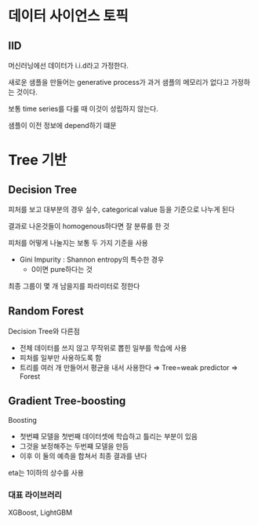 

# 데이터 사이언스 토픽

## IID
머신러닝에선 데이터가 i.i.d라고 가정한다.

새로운 샘플을 만들어는 generative process가 과거 샘플의 메모리가 없다고 가정하는 것이다.

보통 time series를 다룰 때 이것이 성립하지 않는다. 

샘플이 이전 정보에 depend하기 떄문



# Tree 기반
## Decision Tree
피처를 보고 대부분의 경우 실수, categorical value 등을 기준으로 나누게 된다

결과로 나온것들이 homogenous하다면 잘 분류를 한 것

피처를 어떻게 나눌지는 보통 두 가지 기준을 사용

- Gini Impurity : Shannon entropy의 특수한 경우
    - 0이면 pure하다는 것

최종 그룹이 몇 개 남을지를 파라미터로 정한다

## Random Forest

Decision Tree와 다른점

- 전체 데이터를 쓰지 않고 무작위로 뽑힌 일부를 학습에 사용
- 피처를 일부만 사용하도록 함
- 트리를 여러 개 만들어서 평균을 내서 사용한다 ⇒ Tree=weak predictor ⇒ Forest


## Gradient Tree-boosting
Boosting

- 첫번쨰 모델을 첫번째 데이터셋에 학습하고 틀리는 부분이 있음
- 그것을 보정해주는 두번쨰 모델을 만듬
- 이후 이 둘의 예측을 합쳐서 최종 결과를 낸다

eta는 1이하의 상수를 사용

### 대표 라이브러리

XGBoost, LightGBM